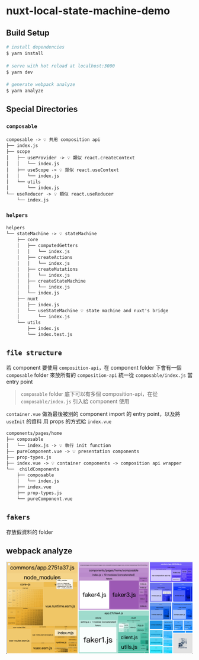 # nuxt-local-state-machine-demo

## Build Setup

```bash
# install dependencies
$ yarn install

# serve with hot reload at localhost:3000
$ yarn dev

# generate webpack analyze
$ yarn analyze
```

## Special Directories


### `composable`
```
composable -> 💡 共用 composition api
├── index.js
├── scope
│   ├── useProvider -> 💡 類似 react.createContext
│   │   └── index.js
│   ├── useScope -> 💡 類似 react.useContext
│   │   └── index.js
│   └── utils
│       └── index.js
└── useReducer -> 💡 類似 react.useReducer
    └── index.js

```
### `helpers`
```
helpers
└── stateMachine -> 💡 stateMachine
    ├── core
    │   ├── computedGetters
    │   │   └── index.js
    │   ├── createActions
    │   │   └── index.js
    │   ├── createMutations
    │   │   └── index.js
    │   ├── createStateMachine
    │   │   └── index.js
    │   └── index.js
    ├── nuxt
    │   ├── index.js
    │   └── useStateMachine 💡 state machine and nuxt's bridge
    │       └── index.js
    └── utils
        ├── index.js
        └── index.test.js
```

## `file structure`
若 component 要使用 `composition-api`，在 component folder 下會有一個 `composable` folder 來放所有的 `composition-api` 
統一從 `composable/index.js` 當 entry point

> `composable` folder 底下可以有多個 composition-api，在從`composable/index.js` 引入給 component 使用

`container.vue` 做為最後被別的 component import 的 entry point，以及將 `useInit` 的資料 用 props 的方式給 `index.vue`


```
components/pages/home
├── composable
│   └── index.js -> 💡 執行 init function
├── pureComponent.vue -> 💡 presentation components
├── prop-types.js
├── index.vue -> 💡 container components -> composition api wrapper
└──  childComponents
    ├── composable
    │   └── index.js
    ├── index.vue
    ├── prop-types.js
    └── pureComponent.vue

```

## `fakers`
存放假資料的 folder
## webpack analyze
![webpack analyze](./md/webpack-analyze.png)